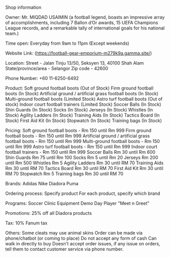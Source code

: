 Shop information

Owner:
Mr. MIQDAD USAIMIN (a football legend, boasts an impressive array of accomplishments, including 7 Ballon d’Or awards, 15 UEFA Champions League records, and a remarkable tally of international goals for his national team.)

Time open:
Everyday from 9am to 11pm (Except weekends)

Website Link:
(https://football-gear-emporium-m279k9a.gamma.site/)

Location:
Street - Jalan Tinju 13/50, Seksyen 13, 40100 Shah Alam
State/province/area - Selangor
Zip code - 42600

Phone Number:
+60 11-6250-6492

Product:
Soft ground football boots (Out of Stock)
Firm ground football boots (In Stock)
Artificial ground / artificial grass football boots (In Stock)
Multi-ground football boots (Limited Stock)
Astro turf football boots (Out of stock)
Indoor court football trainers (Limited Stock)
Soccer Balls (In Stock)
Shin Guards (In Stock)
Socks (In Stock)
Jerseys (In Stock)
Whistles (In Stock)
Agility Ladders (In Stock)
Training Aids (In Stock)
Tactics Board (In Stock)
First Aid Kit (In Stock)
Stopwatch (In Stock)
Training bags (In Stock)

Pricing:
Soft ground football boots - Rm 150 until Rm 999
Firm ground football boots - Rm 150 until Rm 999
Artificial ground / artificial grass football boots - Rm 150 until Rm 999
Multi-ground football boots - Rm 150 until Rm 999
Astro turf football boots - Rm 150 until Rm 999
Indoor court football trainers - Rm 150 until Rm 999
Soccer Balls Rm 30 until Rm 600
Shin Guards Rm 75 until Rm 100
Socks Rm 5 until Rm 20
Jerseys Rm 200 until Rm 500
Whistles Rm 5
Agility Ladders Rm 30 until RM 70
Training Aids Rm 30 until RM 70
Tactics Board Rm 30 until RM 70
First Aid Kit Rm 30 until RM 70
Stopwatch Rm 5 
Training bags Rm 30 until RM 70

Brands:
Adidas
Nike
Diadora
Puma

Ordering process:
Specify product
For each product, specify which brand

Programs:
Soccer Clinic
Equipment Demo Day
Player "Meet n Greet"

Promotions:
25% off all Diadora products

Tax:
10% Fanum tax

Others:
Some cleats may use animal skins
Order can be made via phone/chatbot (or coming to place)
Do not accept any form of cash
Can walk in directly to buy
Doesn't accept order issues, if any issue on orders, tell them to contact customer service via phone number.
